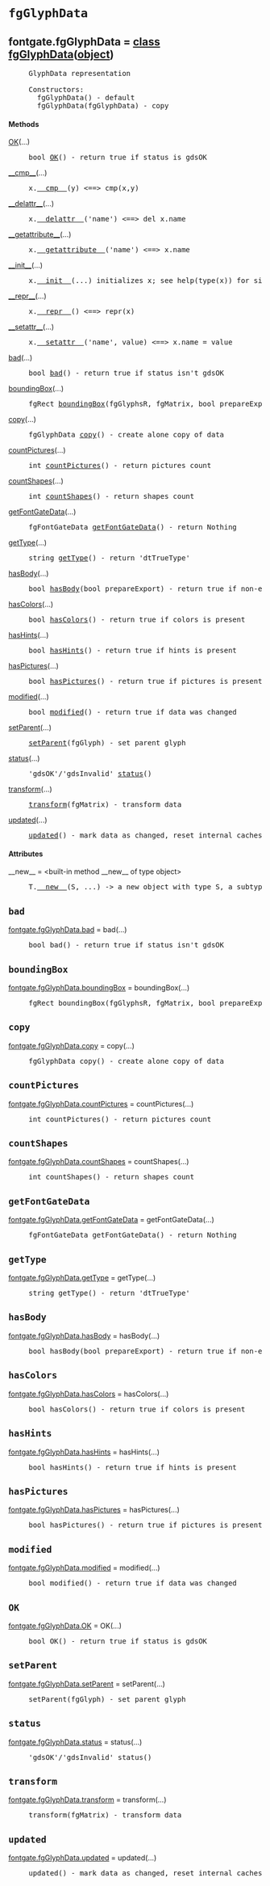 

<a name="fontgate.fgGlyphData"></a>

# `fgGlyphData`


<dt class="class"><h2><span class="class-name">fontgate.fgGlyphData</span> = <a name="fontgate.fgGlyphData" href="#fontgate.fgGlyphData">class fgGlyphData</a>(<a href="./__builtin__.html#object">object</a>)</h2></dt><dd class="class"><dd>


<pre class="doc" markdown="0">GlyphData representation

Constructors:
  fgGlyphData() - default
  fgGlyphData(fgGlyphData) - copy</pre>


</dd><h4 class="head-methods">Methods </h4><dl class="function"><dt><a name="fgGlyphData-OK" href="#fgGlyphData-OK"><span class="function-name">OK</span></a><span class="argspec">(...)</span></dt><dd>

<pre class="doc" markdown="0">bool <a href="#fontgate.fgGlyphData-OK">OK</a>() - return true if status is gdsOK</pre>

</dd></dl>
<dl class="function"><dt><a name="fgGlyphData-__cmp__" href="#fgGlyphData-__cmp__"><span class="function-name">__cmp__</span></a><span class="argspec">(...)</span></dt><dd>

<pre class="doc" markdown="0">x.<a href="#fontgate.fgGlyphData-__cmp__">__cmp__</a>(y) <==> cmp(x,y)</pre>

</dd></dl>
<dl class="function"><dt><a name="fgGlyphData-__delattr__" href="#fgGlyphData-__delattr__"><span class="function-name">__delattr__</span></a><span class="argspec">(...)</span></dt><dd>

<pre class="doc" markdown="0">x.<a href="#fontgate.fgGlyphData-__delattr__">__delattr__</a>('name') <==> del x.name</pre>

</dd></dl>
<dl class="function"><dt><a name="fgGlyphData-__getattribute__" href="#fgGlyphData-__getattribute__"><span class="function-name">__getattribute__</span></a><span class="argspec">(...)</span></dt><dd>

<pre class="doc" markdown="0">x.<a href="#fontgate.fgGlyphData-__getattribute__">__getattribute__</a>('name') <==> x.name</pre>

</dd></dl>
<dl class="function"><dt><a name="fgGlyphData-__init__" href="#fgGlyphData-__init__"><span class="function-name">__init__</span></a><span class="argspec">(...)</span></dt><dd>

<pre class="doc" markdown="0">x.<a href="#fontgate.fgGlyphData-__init__">__init__</a>(...) initializes x; see help(type(x)) for signature</pre>

</dd></dl>
<dl class="function"><dt><a name="fgGlyphData-__repr__" href="#fgGlyphData-__repr__"><span class="function-name">__repr__</span></a><span class="argspec">(...)</span></dt><dd>

<pre class="doc" markdown="0">x.<a href="#fontgate.fgGlyphData-__repr__">__repr__</a>() <==> repr(x)</pre>

</dd></dl>
<dl class="function"><dt><a name="fgGlyphData-__setattr__" href="#fgGlyphData-__setattr__"><span class="function-name">__setattr__</span></a><span class="argspec">(...)</span></dt><dd>

<pre class="doc" markdown="0">x.<a href="#fontgate.fgGlyphData-__setattr__">__setattr__</a>('name', value) <==> x.name = value</pre>

</dd></dl>
<dl class="function"><dt><a name="fgGlyphData-bad" href="#fgGlyphData-bad"><span class="function-name">bad</span></a><span class="argspec">(...)</span></dt><dd>

<pre class="doc" markdown="0">bool <a href="#fontgate.fgGlyphData-bad">bad</a>() - return true if status isn't gdsOK</pre>

</dd></dl>
<dl class="function"><dt><a name="fgGlyphData-boundingBox" href="#fgGlyphData-boundingBox"><span class="function-name">boundingBox</span></a><span class="argspec">(...)</span></dt><dd>

<pre class="doc" markdown="0">fgRect <a href="#fontgate.fgGlyphData-boundingBox">boundingBox</a>(fgGlyphsR, fgMatrix, bool prepareExport) - calculate bounding box</pre>

</dd></dl>
<dl class="function"><dt><a name="fgGlyphData-copy" href="#fgGlyphData-copy"><span class="function-name">copy</span></a><span class="argspec">(...)</span></dt><dd>

<pre class="doc" markdown="0">fgGlyphData <a href="#fontgate.fgGlyphData-copy">copy</a>() - create alone copy of data</pre>

</dd></dl>
<dl class="function"><dt><a name="fgGlyphData-countPictures" href="#fgGlyphData-countPictures"><span class="function-name">countPictures</span></a><span class="argspec">(...)</span></dt><dd>

<pre class="doc" markdown="0">int <a href="#fontgate.fgGlyphData-countPictures">countPictures</a>() - return pictures count</pre>

</dd></dl>
<dl class="function"><dt><a name="fgGlyphData-countShapes" href="#fgGlyphData-countShapes"><span class="function-name">countShapes</span></a><span class="argspec">(...)</span></dt><dd>

<pre class="doc" markdown="0">int <a href="#fontgate.fgGlyphData-countShapes">countShapes</a>() - return shapes count</pre>

</dd></dl>
<dl class="function"><dt><a name="fgGlyphData-getFontGateData" href="#fgGlyphData-getFontGateData"><span class="function-name">getFontGateData</span></a><span class="argspec">(...)</span></dt><dd>

<pre class="doc" markdown="0">fgFontGateData <a href="#fontgate.fgGlyphData-getFontGateData">getFontGateData</a>() - return Nothing</pre>

</dd></dl>
<dl class="function"><dt><a name="fgGlyphData-getType" href="#fgGlyphData-getType"><span class="function-name">getType</span></a><span class="argspec">(...)</span></dt><dd>

<pre class="doc" markdown="0">string <a href="#fontgate.fgGlyphData-getType">getType</a>() - return 'dtTrueType'</pre>

</dd></dl>
<dl class="function"><dt><a name="fgGlyphData-hasBody" href="#fgGlyphData-hasBody"><span class="function-name">hasBody</span></a><span class="argspec">(...)</span></dt><dd>

<pre class="doc" markdown="0">bool <a href="#fontgate.fgGlyphData-hasBody">hasBody</a>(bool prepareExport) - return true if non-empty body layer is present</pre>

</dd></dl>
<dl class="function"><dt><a name="fgGlyphData-hasColors" href="#fgGlyphData-hasColors"><span class="function-name">hasColors</span></a><span class="argspec">(...)</span></dt><dd>

<pre class="doc" markdown="0">bool <a href="#fontgate.fgGlyphData-hasColors">hasColors</a>() - return true if colors is present</pre>

</dd></dl>
<dl class="function"><dt><a name="fgGlyphData-hasHints" href="#fgGlyphData-hasHints"><span class="function-name">hasHints</span></a><span class="argspec">(...)</span></dt><dd>

<pre class="doc" markdown="0">bool <a href="#fontgate.fgGlyphData-hasHints">hasHints</a>() - return true if hints is present</pre>

</dd></dl>
<dl class="function"><dt><a name="fgGlyphData-hasPictures" href="#fgGlyphData-hasPictures"><span class="function-name">hasPictures</span></a><span class="argspec">(...)</span></dt><dd>

<pre class="doc" markdown="0">bool <a href="#fontgate.fgGlyphData-hasPictures">hasPictures</a>() - return true if pictures is present</pre>

</dd></dl>
<dl class="function"><dt><a name="fgGlyphData-modified" href="#fgGlyphData-modified"><span class="function-name">modified</span></a><span class="argspec">(...)</span></dt><dd>

<pre class="doc" markdown="0">bool <a href="#fontgate.fgGlyphData-modified">modified</a>() - return true if data was changed</pre>

</dd></dl>
<dl class="function"><dt><a name="fgGlyphData-setParent" href="#fgGlyphData-setParent"><span class="function-name">setParent</span></a><span class="argspec">(...)</span></dt><dd>

<pre class="doc" markdown="0"><a href="#fontgate.fgGlyphData-setParent">setParent</a>(fgGlyph) - set parent glyph</pre>

</dd></dl>
<dl class="function"><dt><a name="fgGlyphData-status" href="#fgGlyphData-status"><span class="function-name">status</span></a><span class="argspec">(...)</span></dt><dd>

<pre class="doc" markdown="0">'gdsOK'/'gdsInvalid' <a href="#fontgate.fgGlyphData-status">status</a>()</pre>

</dd></dl>
<dl class="function"><dt><a name="fgGlyphData-transform" href="#fgGlyphData-transform"><span class="function-name">transform</span></a><span class="argspec">(...)</span></dt><dd>

<pre class="doc" markdown="0"><a href="#fontgate.fgGlyphData-transform">transform</a>(fgMatrix) - transform data</pre>

</dd></dl>
<dl class="function"><dt><a name="fgGlyphData-updated" href="#fgGlyphData-updated"><span class="function-name">updated</span></a><span class="argspec">(...)</span></dt><dd>

<pre class="doc" markdown="0"><a href="#fontgate.fgGlyphData-updated">updated</a>() - mark data as changed, reset internal caches</pre>

</dd></dl>

  <h4 class="head-attrs">Attributes </h4><dl><dt><span class="other-name">__new__</span> = &lt;built-in method __new__ of type object&gt;<dd>

<pre class="doc" markdown="0">T.<a href="#fontgate.fgGlyphData-__new__">__new__</a>(S, ...) -> a new object with type S, a subtype of T</pre>

</dd></dl>
</dd>


<a name="fontgate.fgGlyphData.bad"></a>

## `bad`


<dl class="function"><dt><a name="-fontgate.fgGlyphData.bad" href="#-fontgate.fgGlyphData.bad"><span class="function-name">fontgate.fgGlyphData.bad</span></a> = bad<span class="argspec">(...)</span></dt><dd>

<pre class="doc" markdown="0">bool bad() - return true if status isn't gdsOK</pre>

</dd></dl>



<a name="fontgate.fgGlyphData.boundingBox"></a>

## `boundingBox`


<dl class="function"><dt><a name="-fontgate.fgGlyphData.boundingBox" href="#-fontgate.fgGlyphData.boundingBox"><span class="function-name">fontgate.fgGlyphData.boundingBox</span></a> = boundingBox<span class="argspec">(...)</span></dt><dd>

<pre class="doc" markdown="0">fgRect boundingBox(fgGlyphsR, fgMatrix, bool prepareExport) - calculate bounding box</pre>

</dd></dl>



<a name="fontgate.fgGlyphData.copy"></a>

## `copy`


<dl class="function"><dt><a name="-fontgate.fgGlyphData.copy" href="#-fontgate.fgGlyphData.copy"><span class="function-name">fontgate.fgGlyphData.copy</span></a> = copy<span class="argspec">(...)</span></dt><dd>

<pre class="doc" markdown="0">fgGlyphData copy() - create alone copy of data</pre>

</dd></dl>



<a name="fontgate.fgGlyphData.countPictures"></a>

## `countPictures`


<dl class="function"><dt><a name="-fontgate.fgGlyphData.countPictures" href="#-fontgate.fgGlyphData.countPictures"><span class="function-name">fontgate.fgGlyphData.countPictures</span></a> = countPictures<span class="argspec">(...)</span></dt><dd>

<pre class="doc" markdown="0">int countPictures() - return pictures count</pre>

</dd></dl>



<a name="fontgate.fgGlyphData.countShapes"></a>

## `countShapes`


<dl class="function"><dt><a name="-fontgate.fgGlyphData.countShapes" href="#-fontgate.fgGlyphData.countShapes"><span class="function-name">fontgate.fgGlyphData.countShapes</span></a> = countShapes<span class="argspec">(...)</span></dt><dd>

<pre class="doc" markdown="0">int countShapes() - return shapes count</pre>

</dd></dl>



<a name="fontgate.fgGlyphData.getFontGateData"></a>

## `getFontGateData`


<dl class="function"><dt><a name="-fontgate.fgGlyphData.getFontGateData" href="#-fontgate.fgGlyphData.getFontGateData"><span class="function-name">fontgate.fgGlyphData.getFontGateData</span></a> = getFontGateData<span class="argspec">(...)</span></dt><dd>

<pre class="doc" markdown="0">fgFontGateData getFontGateData() - return Nothing</pre>

</dd></dl>



<a name="fontgate.fgGlyphData.getType"></a>

## `getType`


<dl class="function"><dt><a name="-fontgate.fgGlyphData.getType" href="#-fontgate.fgGlyphData.getType"><span class="function-name">fontgate.fgGlyphData.getType</span></a> = getType<span class="argspec">(...)</span></dt><dd>

<pre class="doc" markdown="0">string getType() - return 'dtTrueType'</pre>

</dd></dl>



<a name="fontgate.fgGlyphData.hasBody"></a>

## `hasBody`


<dl class="function"><dt><a name="-fontgate.fgGlyphData.hasBody" href="#-fontgate.fgGlyphData.hasBody"><span class="function-name">fontgate.fgGlyphData.hasBody</span></a> = hasBody<span class="argspec">(...)</span></dt><dd>

<pre class="doc" markdown="0">bool hasBody(bool prepareExport) - return true if non-empty body layer is present</pre>

</dd></dl>



<a name="fontgate.fgGlyphData.hasColors"></a>

## `hasColors`


<dl class="function"><dt><a name="-fontgate.fgGlyphData.hasColors" href="#-fontgate.fgGlyphData.hasColors"><span class="function-name">fontgate.fgGlyphData.hasColors</span></a> = hasColors<span class="argspec">(...)</span></dt><dd>

<pre class="doc" markdown="0">bool hasColors() - return true if colors is present</pre>

</dd></dl>



<a name="fontgate.fgGlyphData.hasHints"></a>

## `hasHints`


<dl class="function"><dt><a name="-fontgate.fgGlyphData.hasHints" href="#-fontgate.fgGlyphData.hasHints"><span class="function-name">fontgate.fgGlyphData.hasHints</span></a> = hasHints<span class="argspec">(...)</span></dt><dd>

<pre class="doc" markdown="0">bool hasHints() - return true if hints is present</pre>

</dd></dl>



<a name="fontgate.fgGlyphData.hasPictures"></a>

## `hasPictures`


<dl class="function"><dt><a name="-fontgate.fgGlyphData.hasPictures" href="#-fontgate.fgGlyphData.hasPictures"><span class="function-name">fontgate.fgGlyphData.hasPictures</span></a> = hasPictures<span class="argspec">(...)</span></dt><dd>

<pre class="doc" markdown="0">bool hasPictures() - return true if pictures is present</pre>

</dd></dl>



<a name="fontgate.fgGlyphData.modified"></a>

## `modified`


<dl class="function"><dt><a name="-fontgate.fgGlyphData.modified" href="#-fontgate.fgGlyphData.modified"><span class="function-name">fontgate.fgGlyphData.modified</span></a> = modified<span class="argspec">(...)</span></dt><dd>

<pre class="doc" markdown="0">bool modified() - return true if data was changed</pre>

</dd></dl>



<a name="fontgate.fgGlyphData.OK"></a>

## `OK`


<dl class="function"><dt><a name="-fontgate.fgGlyphData.OK" href="#-fontgate.fgGlyphData.OK"><span class="function-name">fontgate.fgGlyphData.OK</span></a> = OK<span class="argspec">(...)</span></dt><dd>

<pre class="doc" markdown="0">bool OK() - return true if status is gdsOK</pre>

</dd></dl>



<a name="fontgate.fgGlyphData.setParent"></a>

## `setParent`


<dl class="function"><dt><a name="-fontgate.fgGlyphData.setParent" href="#-fontgate.fgGlyphData.setParent"><span class="function-name">fontgate.fgGlyphData.setParent</span></a> = setParent<span class="argspec">(...)</span></dt><dd>

<pre class="doc" markdown="0">setParent(fgGlyph) - set parent glyph</pre>

</dd></dl>



<a name="fontgate.fgGlyphData.status"></a>

## `status`


<dl class="function"><dt><a name="-fontgate.fgGlyphData.status" href="#-fontgate.fgGlyphData.status"><span class="function-name">fontgate.fgGlyphData.status</span></a> = status<span class="argspec">(...)</span></dt><dd>

<pre class="doc" markdown="0">'gdsOK'/'gdsInvalid' status()</pre>

</dd></dl>



<a name="fontgate.fgGlyphData.transform"></a>

## `transform`


<dl class="function"><dt><a name="-fontgate.fgGlyphData.transform" href="#-fontgate.fgGlyphData.transform"><span class="function-name">fontgate.fgGlyphData.transform</span></a> = transform<span class="argspec">(...)</span></dt><dd>

<pre class="doc" markdown="0">transform(fgMatrix) - transform data</pre>

</dd></dl>



<a name="fontgate.fgGlyphData.updated"></a>

## `updated`


<dl class="function"><dt><a name="-fontgate.fgGlyphData.updated" href="#-fontgate.fgGlyphData.updated"><span class="function-name">fontgate.fgGlyphData.updated</span></a> = updated<span class="argspec">(...)</span></dt><dd>

<pre class="doc" markdown="0">updated() - mark data as changed, reset internal caches</pre>

</dd></dl>

